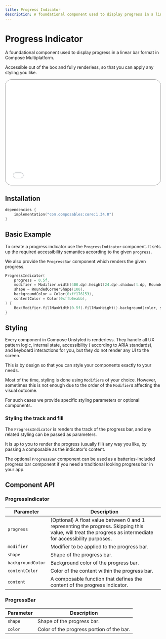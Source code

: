 ```yaml
---
title: Progress Indicator
description: A foundational component used to display progress in a linear bar format in Compose Multiplatform.
---
```


# Progress Indicator

A foundational component used to display progress in a linear bar format in Compose Multiplatform.

Accessible out of the box and fully renderless, so that you can apply any styling you like.

<div style="position: relative; max-width: 800px; height: 340px; border-radius: 20px; overflow: hidden; border: 1px solid #777;">
    <iframe id="demoIframe" style="position: absolute; top: 0; left: 0; width: 100%; height: 100%; border: none;" src="../demo/index.html?id=progressindicator" title="Demo" allow="accelerometer; autoplay; clipboard-write; encrypted-media; gyroscope; picture-in-picture; web-share" referrerpolicy="strict-origin-when-cross-origin"></iframe>
</div>

## Installation

```kotlin title="build.gradle.kts"
dependencies {
    implementation("com.composables:core:1.34.0")
}
```

## Basic Example

To create a progress indicator use the `ProgressIndicator` component. It sets up the required accessibility semantics according to the given `progress`.

We also provide the `ProgressBar` component which renders the given progress.

```kotlin
ProgressIndicator(
    progress = 0.5f,
    modifier = Modifier.width(400.dp).height(24.dp).shadow(4.dp, RoundedCornerShape(100)),
    shape = RoundedCornerShape(100),
    backgroundColor = Color(0xff176153),
    contentColor = Color(0xffb6eabb),
) {
    Box(Modifier.fillMaxWidth(0.5f).fillMaxHeight().background(color, shape))
}
```

## Styling

Every component in Compose Unstyled is renderless. They handle all UX pattern logic, internal state, accessibility (
according to ARIA standards), and keyboard interactions for you, but they do not render any UI to the screen.

This is by design so that you can style your components exactly to your needs.

Most of the time, styling is done using `Modifiers` of your choice. However, sometimes this is not enough due to the
order of the `Modifier`s affecting the visual outcome.

For such cases we provide specific styling parameters or optional components.

### Styling the track and fill

The `ProgressIndicator` is renders the track of the progress bar, and any related styling can be passed as parameters.

It is up to you to render the progress (usually fill) any way you like, by passing a composable as the indicator's content.

The optional `ProgressBar` component can be used as a batteries-included progress bar component if you need a traditional looking progress bar in your app.

## Component API

### ProgressIndicator

| Parameter         | Description                                                     |
|-------------------|-----------------------------------------------------------------|
| `progress`        | (Optional) A float value between 0 and 1 representing the progress. Skipping this value, will treat the progress as intermediate for accessibility purposes.       |
| `modifier`        | Modifier to be applied to the progress bar.                     |
| `shape`           | Shape of the progress bar.                                      |
| `backgroundColor` | Background color of the progress bar.                           |
| `contentColor`    | Color of the content within the progress bar.                   |
| `content`         | A composable function that defines the content of the progress indicator. |

### ProgressBar

| Parameter | Description                                                     |
|-----------|-----------------------------------------------------------------|
| `shape`   | Shape of the progress bar.                                      |
| `color`   | Color of the progress portion of the bar.                       |

<style>
.keyboard-key {
  background-color: #EEEEEE;
  color: black;
  text-align: center;
  border-radius: 4px;
}
</style>
